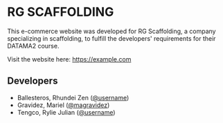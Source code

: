 # RG SCAFFOLDING

This e-commerce website was developed for RG Scaffolding, a company specializing in scaffolding, to fulfill the developers' requirements for their DATAMA2 course.

Visit the website here: https://example.com
## Developers

- Ballesteros, Rhundei Zen ([@username](https://www.github.com/))
- Gravidez, Mariel ([@magravidez](https://github.com/magravidez))
- Tengco, Rylie Julian ([@username](https://www.github.com/username))